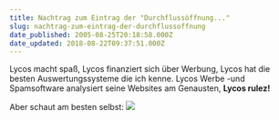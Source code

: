 ```yaml
---
title: Nachtrag zum Eintrag der "Durchflussöffnung..."
slug: nachtrag-zum-eintrag-der-durchflussoffnung
date_published: 2005-08-25T20:18:58.000Z
date_updated: 2018-08-22T09:37:51.000Z
---
```


Lycos macht spaß, Lycos finanziert sich über Werbung, Lycos hat die besten Auswertungssysteme die ich kenne. Lycos Werbe -und Spamsoftware analysiert seine Websites am Genausten, **Lycos rulez!**

Aber schaut am besten selbst:
[![](//picdump.thafaker.de/mitglied.lycos.de/jmblogger/files/tn_lycos.spam.blog.jpg)](http://mitglied.lycos.de/jmblogger/files/lycos.spam.blog.JPG)

